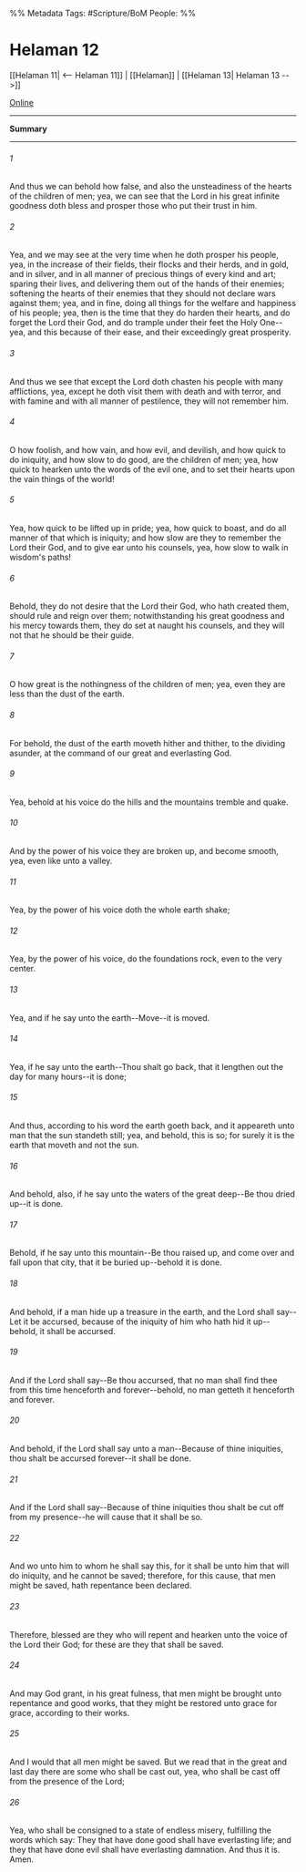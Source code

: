 %% Metadata
Tags: #Scripture/BoM
People: 
%%
# Helaman 12
[[Helaman 11| <-- Helaman 11]] | [[Helaman]] | [[Helaman 13| Helaman 13 -->]]

[Online](https://churchofjesuschrist.org/study/scriptures/bofm/hel/12?lang=eng)

---
__Summary__



---
###### 1
And thus we can behold how false, and also the unsteadiness of the hearts of the children of men; yea, we can see that the Lord in his great infinite goodness doth bless and prosper those who put their trust in him.
###### 2
Yea, and we may see at the very time when he doth prosper his people, yea, in the increase of their fields, their flocks and their herds, and in gold, and in silver, and in all manner of precious things of every kind and art; sparing their lives, and delivering them out of the hands of their enemies; softening the hearts of their enemies that they should not declare wars against them; yea, and in fine, doing all things for the welfare and happiness of his people; yea, then is the time that they do harden their hearts, and do forget the Lord their God, and do trample under their feet the Holy One--yea, and this because of their ease, and their exceedingly great prosperity.
###### 3
And thus we see that except the Lord doth chasten his people with many afflictions, yea, except he doth visit them with death and with terror, and with famine and with all manner of pestilence, they will not remember him.
###### 4
O how foolish, and how vain, and how evil, and devilish, and how quick to do iniquity, and how slow to do good, are the children of men; yea, how quick to hearken unto the words of the evil one, and to set their hearts upon the vain things of the world!
###### 5
Yea, how quick to be lifted up in pride; yea, how quick to boast, and do all manner of that which is iniquity; and how slow are they to remember the Lord their God, and to give ear unto his counsels, yea, how slow to walk in wisdom's paths!
###### 6
Behold, they do not desire that the Lord their God, who hath created them, should rule and reign over them; notwithstanding his great goodness and his mercy towards them, they do set at naught his counsels, and they will not that he should be their guide.
###### 7
O how great is the nothingness of the children of men; yea, even they are less than the dust of the earth.
###### 8
For behold, the dust of the earth moveth hither and thither, to the dividing asunder, at the command of our great and everlasting God.
###### 9
Yea, behold at his voice do the hills and the mountains tremble and quake.
###### 10
And by the power of his voice they are broken up, and become smooth, yea, even like unto a valley.
###### 11
Yea, by the power of his voice doth the whole earth shake;
###### 12
Yea, by the power of his voice, do the foundations rock, even to the very center.
###### 13
Yea, and if he say unto the earth--Move--it is moved.
###### 14
Yea, if he say unto the earth--Thou shalt go back, that it lengthen out the day for many hours--it is done;
###### 15
And thus, according to his word the earth goeth back, and it appeareth unto man that the sun standeth still; yea, and behold, this is so; for surely it is the earth that moveth and not the sun.
###### 16
And behold, also, if he say unto the waters of the great deep--Be thou dried up--it is done.
###### 17
Behold, if he say unto this mountain--Be thou raised up, and come over and fall upon that city, that it be buried up--behold it is done.
###### 18
And behold, if a man hide up a treasure in the earth, and the Lord shall say--Let it be accursed, because of the iniquity of him who hath hid it up--behold, it shall be accursed.
###### 19
And if the Lord shall say--Be thou accursed, that no man shall find thee from this time henceforth and forever--behold, no man getteth it henceforth and forever.
###### 20
And behold, if the Lord shall say unto a man--Because of thine iniquities, thou shalt be accursed forever--it shall be done.
###### 21
And if the Lord shall say--Because of thine iniquities thou shalt be cut off from my presence--he will cause that it shall be so.
###### 22
And wo unto him to whom he shall say this, for it shall be unto him that will do iniquity, and he cannot be saved; therefore, for this cause, that men might be saved, hath repentance been declared.
###### 23
Therefore, blessed are they who will repent and hearken unto the voice of the Lord their God; for these are they that shall be saved.
###### 24
And may God grant, in his great fulness, that men might be brought unto repentance and good works, that they might be restored unto grace for grace, according to their works.
###### 25
And I would that all men might be saved. But we read that in the great and last day there are some who shall be cast out, yea, who shall be cast off from the presence of the Lord;
###### 26
Yea, who shall be consigned to a state of endless misery, fulfilling the words which say: They that have done good shall have everlasting life; and they that have done evil shall have everlasting damnation. And thus it is. Amen.



